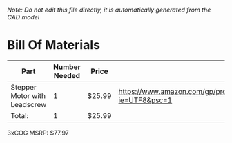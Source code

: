 ###### Note: Do not edit this file directly, it is automatically generated from the CAD model 
# Bill Of Materials 
 |Part|Number Needed|Price|Source| 
 |----|----------|-----|-----|
|Stepper Motor with Leadscrew|1|$25.99|https://www.amazon.com/gp/product/B01DVD87Q6/ref=ppx_yo_dt_b_asin_title_o04_s00?ie=UTF8&psc=1|
|Total: |1|$25.99| |

 3xCOG MSRP: $77.97